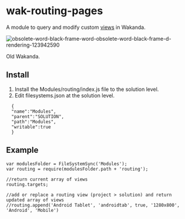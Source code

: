 wak-routing-pages
=================

A module to query and modify custom [views](http://doc.wakanda.org/Architecture-of-Wakanda-Applications/Page/Routing-Pages.300-1025560.en.html) in Wakanda.

![obsolete-word-black-frame-word-obsolete-word-black-frame-d-rendering-123942590](https://user-images.githubusercontent.com/1725068/78463940-29122280-771e-11ea-8be8-a7830725403e.jpg)

Old Wakanda.

Install
-------
1. Install the Modules/routing/index.js file to the solution level.
1. Edit filesystems.json at the solution level.

```
  {
  "name":"Modules",
  "parent":"SOLUTION",
  "path":"Modules",
  "writable":true
  } 
```
Example
-------
```
var modulesFolder = FileSystemSync('Modules');
var routing = require(modulesFolder.path + 'routing');

//return current array of views
routing.targets;

//add or replace a routing view (project > solution) and return updated array of views
//routing.append('Android Tablet', 'androidtab', true, '1280x800', 'Android', 'Mobile')
```

